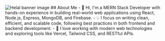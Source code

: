 <img src="https://i.postimg.cc/zXPpcz9G/github-banner.png" alt="Helal banner image">
 ## About Me
- 👋 Hi, I'm a MERN Stack Developer with hands-on experience in building real-world web applications using React, Node.js, Express, MongoDB, and Firebase.
- 💡 I focus on writing clean, efficient, and scalable code, following best practices in both frontend and backend development.
- 🚀 I love working with modern web technologies and exploring tools like Vercel, Tailwind CSS, and RESTful APIs.
<!--
**helal366/helal366** is a ✨ _special_ ✨ repository because its `README.md` (this file) appears on your GitHub profile.

Here are some ideas to get you started:

- 🔭 I’m currently working on ...
- 🌱 I’m currently learning ...
- 👯 I’m looking to collaborate on ...
- 🤔 I’m looking for help with ...
- 💬 Ask me about ...
- 📫 How to reach me: ...
- 😄 Pronouns: ...
- ⚡ Fun fact: ...
-->
